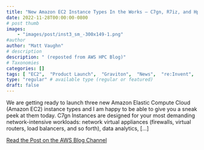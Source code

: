 ```yaml
---
title: "New Amazon EC2 Instance Types In the Works – C7gn, R7iz, and Hpc7g"
date: 2022-11-28T00:00:00-0800
# post thumb
images:
    - "images/post/inst3_sm_-300x149-1.png"
#author
author: "Matt Vaughn"
# description
description: " (reposted from AWS HPC Blog)"
# Taxonomies
categories: []
tags: [ "EC2",  "Product Launch",  "Graviton",  "News",  "re:Invent",  "hpcblog", ]
type: "regular" # available type (regular or featured)
draft: false
---
```


We are getting ready to launch three new Amazon Elastic Compute Cloud (Amazon EC2) instance types and I am happy to be able to give you a sneak peek at them today. C7gn Instances are designed for your most demanding network-intensive workloads: network virtual appliances (firewalls, virtual routers, load balancers, and so forth), data analytics, […]

<a href="https://aws.amazon.com/blogs/aws/new-amazon-ec2-instance-types-in-the-works-c7gn-r7iz-and-hpc7g/" class="btn btn-primary btn-lg active" role="button" aria-pressed="true" style="margin-top: 8px;">Read the Post on the AWS Blog Channel</a>